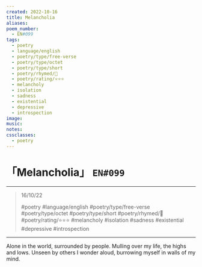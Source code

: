 ```yaml
---
created: 2022-10-16
title: Melancholia
aliases:
poem_number:
  - EN#099
tags:
  - poetry
  - language/english
  - poetry/type/free-verse
  - poetry/type/octet
  - poetry/type/short
  - poetry/rhymed/🔴
  - poetry/rating/⭐⭐⭐
  - melancholy
  - isolation
  - sadness
  - existential
  - depressive
  - introspection
image:
music:
notes:
cssclasses:
  - poetry
---
```

# 「Melancholia」 `EN#099`

---

> 16/10/22
> 
> #poetry 
> #language/english 
> #poetry/type/free-verse #poetry/type/octet #poetry/type/short 
> #poetry/rhymed/🔴 
> #poetry/rating/⭐⭐⭐ 
> #melancholy #isolation #sadness #existential #depressive #introspection

---

Alone in the world,
surrounded by people.
Mulling over my life,
the highs and lows.
Unseen by others
I wonder aloud,
burrowing myself
in walls of my mind.
